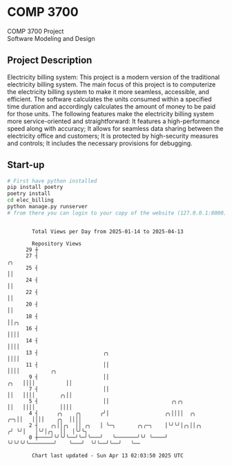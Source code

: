 # COMP 3700
COMP 3700 Project  
Software Modeling and Design
## Project Description
Electricity billing system: This project is a modern version of the traditional electricity billing system. The main focus of this project is to computerize the electricity billing system to make it more seamless, accessible, and efficient. The software calculates the units consumed within a specified time duration and accordingly calculates the amount of money to be paid for those units. The following features make the electricity billing system more service-oriented and straightforward: It features a high-performance speed along with accuracy; It allows for seamless data sharing between the electricity office and customers; It is protected by high-security measures and controls; It includes the necessary provisions for debugging.

## Start-up
```bash
# First have python installed
pip install poetry
poetry install
cd elec_billing
python manage.py runserver
# from there you can login to your copy of the website (127.0.0.1:8000), default creds are admin/admin
```

```

        Total Views per Day from 2025-01-14 to 2025-04-13

        Repository Views
      29 ┼
      27 ┤                                                                      ╭╮
      25 ┤                                                                      ││
      24 ┤                                                                      ││
      22 ┤                                                                      ││
      20 ┤                                                                      ││
      18 ┤                                                                      ││╭╮
      16 ┤                                                                      ││││
      14 ┤                                                                      ││││
      13 ┤                     ╭╮                                               ││││
      11 ┤                     ││                                               ││││          ╭╮
       9 ┤                     ││                                          ╭╮   ││││          ││
       7 ┤                     ││                                          ││   ││││        ╭╮││
       5 ┤                     ││                    ╭╮╭╮                  ││   ││││        ││││
       4 ┤      ╭╮    ╭╮      ╭╯│                  ╭╮││││  ╭╮           ╭─╮││   ││││    ╭╮  ││││
       2 ┤    ╭╮││╭╮  ││ ╭╮   │ ╰─╮       ╭╮╭─╮    │╰╯╰╯│╭╮││╭╮        ╭╯ ╰╯│   │╰╯│╭╮  ││  │╰╯╰╮
       0 ┼────╯╰╯╰╯╰──╯╰─╯╰───╯   ╰───────╯╰╯ ╰────╯    ╰╯╰╯╰╯╰────────╯    ╰───╯  ╰╯╰──╯╰──╯   ╰──

        Chart last updated - Sun Apr 13 02:03:50 2025 UTC
        
```
